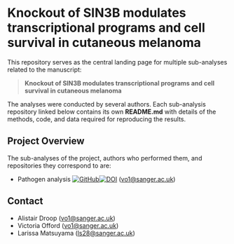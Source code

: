 # Knockout of SIN3B modulates transcriptional programs and cell survival in cutaneous melanoma

This repository serves as the central landing page for multiple sub-analyses related to the manuscript:

> **Knockout of SIN3B modulates transcriptional programs and cell survival in cutaneous melanoma**

The analyses were conducted by several authors. Each sub-analysis repository linked below contains its own **README.md** with details of the methods, code, and data required for reproducing the results. 


## Project Overview

The sub-analyses of the project, authors who performed them, and repositories they correspond to are:  

- Pathogen analysis [![GitHub](https://img.shields.io/badge/github-%23121011.svg?style=for-the-badge&logo=github&logoColor=white)](https://github.com/team113sanger/project_fur_felis_catus_pathogen_identification)[![DOI](https://zenodo.org/badge/932059905.svg)](https://doi.org/10.5281/zenodo.15228426) (vo1@sanger.ac.uk)

## Contact 

- Alistair Droop (<vo1@sanger.ac.uk>)
- Victoria Offord (<vo1@sanger.ac.uk>)
- Larissa Matsuyama (<ls28@sanger.ac.uk>)

